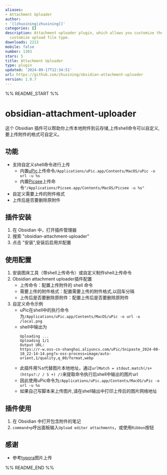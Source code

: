 ```yaml
---
aliases:
- Attachment Uploader
author:
- '[[zhuxining|zhuxining]]'
categories: []
description: Attachment uploader plugin, which allows you customize the upload command,
  customize upload file type.
downloads: 2213
mobile: false
number: 1303
stars: 5
title: Attachment Uploader
type: plugin
updated: '2024-09-17T12:34:51'
url: https://github.com/zhuxining/obsidian-attachment-uploader
version: 1.0.7
---
```


%% README_START %%

# obsidian-attachment-uploader

这个 Obsidian 插件可以帮助你上传本地附件到云存储,上传shell命令可以自定义,要上传附件的格式可自定义。

## 功能

* 支持自定义shell命令进行上传
  * 内置[uPic](https://github.com/gee1k/uPic)上传命令`/Applications/uPic.app/Contents/MacOS/uPic -o url -u %s`
  * 内置[Picsee](https://picsee.chitaner.com/blog/Picsee_imageClound_command.html)上传命令`"/Applications/Picsee.app/Contents/MacOS/Picsee -u %s"`
* 自定义需要上传的附件格式
* 上传后是否要删除原附件

## 插件安装

1. 在 Obsidian 中，打开插件管理器
2. 搜索 "obsidian-attachment-uploader"
3. 点击 "安装",安装后启用并配置


## 使用配置

1.  安装图床工具（带shell上传命令）或自定义制作shell上传命令
2.  Obsidian attachment uploader插件配置
    -  上传命令：配置上传附件的 shell 命令
    -  需要上传的附件格式：配置需要上传的附件格式,以回车分隔
    -  上传后是否要删除原附件：配置上传后是否要删除原附件
3. 自定义命令示例
    - uPic在shell中的执行命令为`/Applications/uPic.app/Contents/MacOS/uPic -o url -u /local.png`
    - shell中输出为
        ```
        Uploading ...
        Uploading 1/1
        Output URL:
        https://r-w.oss-cn-shanghai.aliyuncs.com/uPic/Snipaste_2024-08-18_22-14-14.png?x-oss-process=image/auto-orient,1/quality,q_80/format,webp
        ```
    - 此插件用%s代替图片本地地址，通过`urlMatch = stdout.match(/s+(https?:/ / S +) /)`来提取命令执行后shell中输出的图片url
    - 因此使用uPic命令为`/Applications/uPic.app/Contents/MacOS/uPic -o url -u %s`
    - 如果自己写脚本来上传图片,请在shell输出中打印上传后的图片网络地址

## 插件使用

1. 在 Obsidian 中打开包含附件的笔记
2. `command+p`呼出面板输入`Upload editor attachments`，或使用`Ribbon`按钮

## 感谢

* 参考[typora](https://typora.io/)图片上传




%% README_END %%